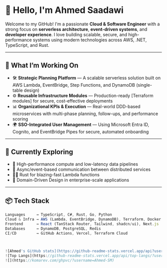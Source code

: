 # 👋 Hello, I'm Ahmed Saadawi

Welcome to my GitHub! I'm a passionate **Cloud & Software Engineer** with a strong focus on **serverless architecture**, **event-driven systems**, and **developer experience**. I love building scalable, secure, and high-performance systems using modern technologies across AWS, .NET, TypeScript, and Rust.

---

## 🚀 What I’m Working On

- 🛠️ **Strategic Planning Platform** — A scalable serverless solution built on AWS Lambda, EventBridge, Step Functions, and DynamoDB (single-table design)
- ⚙️ **Reusable Infrastructure Modules** — Production-ready [Terraform modules] for secure, cost-effective deployments
- 📊 **Organizational KPIs & Execution** — Real-world DDD-based microservices with multi-phase planning, follow-ups, and performance scoring
- 🌍 **SSO-Integrated User Management** — Using Microsoft Entra ID, Cognito, and EventBridge Pipes for secure, automated onboarding

---

## 🧠 Currently Exploring

- 🧬 High-performance compute and low-latency data pipelines
- 🧵 Async/event-based communication between distributed services
- 🧑‍💻 Rust for blazing-fast Lambda functions
- 📐 Domain-Driven Design in enterprise-scale applications

---

## 📦 Tech Stack

```ts
Languages     → TypeScript, C#, Rust, Go, Python  
Cloud & Infra → AWS (Lambda, EventBridge, DynamoDB), Terraform, Docker  
Frontend      → React (TanStack Router, Tailwind, shadcn/ui), Next.js  
Databases     → DynamoDB, PostgreSQL, Redis  
CI/CD         → GitHub Actions, Vercel, Terraform Cloud  



![Ahmed's GitHub stats](https://github-readme-stats.vercel.app/api?username=Ahmed-SM&count_private=true&show_icons=true)
![Top Langs](https://github-readme-stats.vercel.app/api/top-langs/?username=Ahmed-SM&count_private=true&layout=compact)
![](https://komarev.com/ghpvc/?username=Ahmed-SM)
